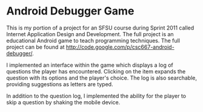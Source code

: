 Android Debugger Game
=====================

This is my portion of a project for an SFSU course during Sprint 2011 called Internet Application Design and Development. The full project is an educational Android game to teach programming techniques. The full project can be found at http://code.google.com/p/csc667-android-debugger/.

I implemented an interface within the game which displays a log of questions the player has encountered. Clicking on the item expands the question with its options and the player's choice. The log is also searchable, providing suggestions as letters are typed.

In addition to the question log, I implemented the ability for the player to skip a question by shaking the mobile device.

